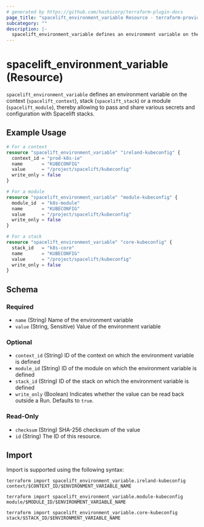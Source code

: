 ```yaml
---
# generated by https://github.com/hashicorp/terraform-plugin-docs
page_title: "spacelift_environment_variable Resource - terraform-provider-spacelift"
subcategory: ""
description: |-
  spacelift_environment_variable defines an environment variable on the context (spacelift_context), stack (spacelift_stack) or a module (spacelift_module), thereby allowing to pass and share various secrets and configuration with Spacelift stacks.
---
```


# spacelift_environment_variable (Resource)

`spacelift_environment_variable` defines an environment variable on the context (`spacelift_context`), stack (`spacelift_stack`) or a module (`spacelift_module`), thereby allowing to pass and share various secrets and configuration with Spacelift stacks.

## Example Usage

```terraform
# For a context
resource "spacelift_environment_variable" "ireland-kubeconfig" {
  context_id = "prod-k8s-ie"
  name       = "KUBECONFIG"
  value      = "/project/spacelift/kubeconfig"
  write_only = false
}

# For a module
resource "spacelift_environment_variable" "module-kubeconfig" {
  module_id  = "k8s-module"
  name       = "KUBECONFIG"
  value      = "/project/spacelift/kubeconfig"
  write_only = false
}

# For a stack
resource "spacelift_environment_variable" "core-kubeconfig" {
  stack_id   = "k8s-core"
  name       = "KUBECONFIG"
  value      = "/project/spacelift/kubeconfig"
  write_only = false
}
```

<!-- schema generated by tfplugindocs -->
## Schema

### Required

- `name` (String) Name of the environment variable
- `value` (String, Sensitive) Value of the environment variable

### Optional

- `context_id` (String) ID of the context on which the environment variable is defined
- `module_id` (String) ID of the module on which the environment variable is defined
- `stack_id` (String) ID of the stack on which the environment variable is defined
- `write_only` (Boolean) Indicates whether the value can be read back outside a Run. Defaults to `true`.

### Read-Only

- `checksum` (String) SHA-256 checksum of the value
- `id` (String) The ID of this resource.

## Import

Import is supported using the following syntax:

```shell
terraform import spacelift_environment_variable.ireland-kubeconfig context/$CONTEXT_ID/$ENVIRONMENT_VARIABLE_NAME

terraform import spacelift_environment_variable.module-kubeconfig module/$MODULE_ID/$ENVIRONMENT_VARIABLE_NAME

terraform import spacelift_environment_variable.core-kubeconfig stack/$STACK_ID/$ENVIRONMENT_VARIABLE_NAME
```
